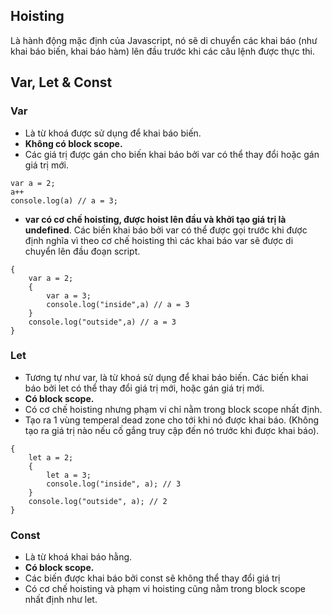 ## Hoisting
Là hành động mặc định của Javascript, nó sẽ di chuyển các khai báo (như khai báo biến, khai báo hàm) lên đầu trước khi các câu lệnh được thực thi.
## Var, Let & Const
### Var
- Là từ khoá được sử dụng để khai báo biến.
- **Không có block scope.**
- Các giá trị được gán cho biến khai báo bởi var có thể thay đổi hoặc gán giá trị mới.
```
var a = 2;
a++
console.log(a) // a = 3;
```
- **var có cơ chế hoisting, được hoist lên đầu và khởi tạo giá trị là undefined**. Các biến khai báo bởi var có thể được gọi trước khi được định nghĩa vì theo cơ chế hoisting thì các khai báo var sẽ được di chuyển lên đầu đoạn script.
```
{
    var a = 2;
    {
        var a = 3;
        console.log("inside",a) // a = 3
    }
    console.log("outside",a) // a = 3
}
```
### Let
- Tương tự như var, là từ khoá sử dụng để khai báo biến. Các biến khai báo bởi let có thể thay đổi giá trị mới, hoặc gán giá trị mới.
- **Có block scope.**
- Có cơ chế hoisting nhưng phạm vi chỉ nằm trong block scope nhất định.
- Tạo ra 1 vùng temperal dead zone cho tới khi nó được khai báo. (Không tạo ra giá trị nào nếu cố gắng truy cập đến nó  trước khi được khai báo).
```
{
	let a = 2;
	{
		let a = 3;
		console.log("inside", a); // 3
	}
	console.log("outside", a); // 2
}
```
### Const
- Là từ khoá khai báo hằng.
- **Có block scope.**
- Các biến được khai báo bởi const sẽ không thể thay đổi giá trị
-  Có cơ chế hoisting và phạm vi hoisting cũng nằm trong block scope nhất định như let. 